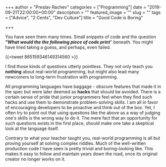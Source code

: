 +++
author = "Preslav Rachev"
categories = ["Programming"]
date = "2019-09-21T22:00:00+00:00"
description = ""
featured_image = ""
slug = ""
tags = ["Advice", "2 Cents", "Dev Culture"]
title = "Good Code is Boring"

+++

You have seen them many times. Small snippets of code and the question ***"What would the the following piece of code print***" beneath. You might have tried taking a guess, and perhaps, even failed.

{{<tweet 865159346149314560 >}}

I find those kinds of questions utterly pointless. They not only teach you **nothing** about real-world programming, but might also lead many newcomers to long-term frustration with programming. 

All programming languages have baggage - obscure features that made it in the spec but were later deemed as **hacks** that should be avoided. There is a certain sense of pride that junior programmers feel when they find such hacks and use them to demonstrate problem-solving skills. I am all in favor of encouraging developers to be proactive and think out of the box. Yet, I often try to point out that using questions like the above as a way of judging one's skills is the wrong way to do it. The mere fact that an opportunity for such questions exists in the first place, should make one take a skeptical look at the language itself. 

Contrary to what your teacher taught you, real-world programming is all but proving yourself at solving complex riddles. Much of the well-written production code I have seen is pretty trivial and boring-looking like. This makes it easy to follow and maintain years down the road, once its original creator no longer works on it.
